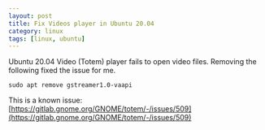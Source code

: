 ```yaml
---
layout: post
title: Fix Videos player in Ubuntu 20.04
category: linux
tags: [linux, ubuntu]
---
```

Ubuntu 20.04 Video (Totem) player fails to open video files. Removing the following fixed the issue for me.

`sudo apt remove gstreamer1.0-vaapi`

This is a known issue: [https://gitlab.gnome.org/GNOME/totem/-/issues/509](https://gitlab.gnome.org/GNOME/totem/-/issues/509)
